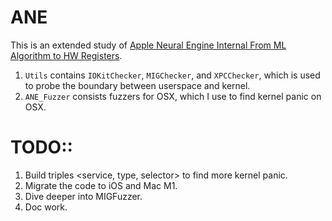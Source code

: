 # ANE

This is an extended study of [Apple Neural Engine Internal
From ML Algorithm to HW Registers](https://i.blackhat.com/asia-21/Friday-Handouts/as21-Wu-Apple-Neural_Engine.pdf).

1. `Utils` contains `IOKitChecker`, `MIGChecker`, and `XPCChecker`, which is used to probe the boundary between userspace and kernel. 
2. `ANE_Fuzzer` consists fuzzers for OSX, which I use to find kernel panic on OSX.

# TODO::
1. Build triples <service, type, selector> to find more kernel panic.
2. Migrate the code to iOS and Mac M1.
3. Dive deeper into MIGFuzzer.
4. Doc work.

